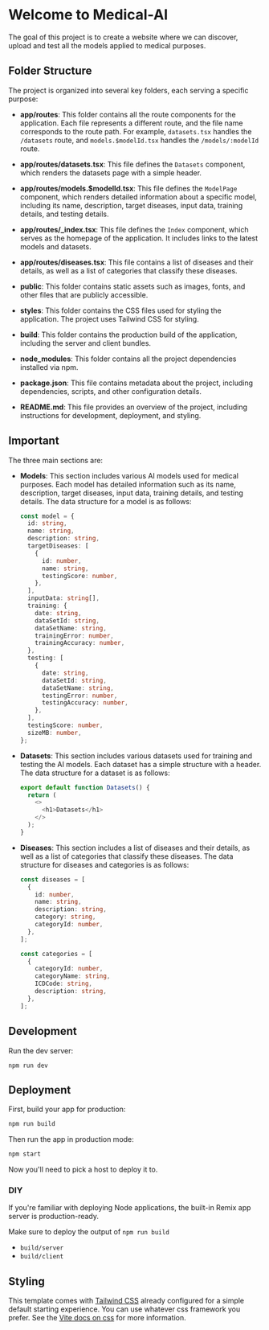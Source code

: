 # Welcome to Medical-AI

The goal of this project is to create a website where we can discover, upload and test all the models applied to medical purposes.

## Folder Structure

The project is organized into several key folders, each serving a specific purpose:

- **app/routes**: This folder contains all the route components for the application. Each file represents a different route, and the file name corresponds to the route path. For example, `datasets.tsx` handles the `/datasets` route, and `models.$modelId.tsx` handles the `/models/:modelId` route.

- **app/routes/datasets.tsx**: This file defines the `Datasets` component, which renders the datasets page with a simple header.

- **app/routes/models.$modelId.tsx**: This file defines the `ModelPage` component, which renders detailed information about a specific model, including its name, description, target diseases, input data, training details, and testing details.

- **app/routes/\_index.tsx**: This file defines the `Index` component, which serves as the homepage of the application. It includes links to the latest models and datasets.

- **app/routes/diseases.tsx**: This file contains a list of diseases and their details, as well as a list of categories that classify these diseases.

- **public**: This folder contains static assets such as images, fonts, and other files that are publicly accessible.

- **styles**: This folder contains the CSS files used for styling the application. The project uses Tailwind CSS for styling.

- **build**: This folder contains the production build of the application, including the server and client bundles.

- **node_modules**: This folder contains all the project dependencies installed via npm.

- **package.json**: This file contains metadata about the project, including dependencies, scripts, and other configuration details.

- **README.md**: This file provides an overview of the project, including instructions for development, deployment, and styling.

## Important

The three main sections are:

- **Models**: This section includes various AI models used for medical purposes. Each model has detailed information such as its name, description, target diseases, input data, training details, and testing details. The data structure for a model is as follows:

  ```typescript
  const model = {
    id: string,
    name: string,
    description: string,
    targetDiseases: [
      {
        id: number,
        name: string,
        testingScore: number,
      },
    ],
    inputData: string[],
    training: {
      date: string,
      dataSetId: string,
      dataSetName: string,
      trainingError: number,
      trainingAccuracy: number,
    },
    testing: [
      {
        date: string,
        dataSetId: string,
        dataSetName: string,
        testingError: number,
        testingAccuracy: number,
      },
    ],
    testingScore: number,
    sizeMB: number,
  };
  ```

- **Datasets**: This section includes various datasets used for training and testing the AI models. Each dataset has a simple structure with a header. The data structure for a dataset is as follows:

  ```typescript
  export default function Datasets() {
    return (
      <>
        <h1>Datasets</h1>
      </>
    );
  }
  ```

- **Diseases**: This section includes a list of diseases and their details, as well as a list of categories that classify these diseases. The data structure for diseases and categories is as follows:

  ```typescript
  const diseases = [
    {
      id: number,
      name: string,
      description: string,
      category: string,
      categoryId: number,
    },
  ];

  const categories = [
    {
      categoryId: number,
      categoryName: string,
      ICDCode: string,
      description: string,
    },
  ];
  ```

## Development

Run the dev server:

```shellscript
npm run dev
```

## Deployment

First, build your app for production:

```sh
npm run build
```

Then run the app in production mode:

```sh
npm start
```

Now you'll need to pick a host to deploy it to.

### DIY

If you're familiar with deploying Node applications, the built-in Remix app server is production-ready.

Make sure to deploy the output of `npm run build`

- `build/server`
- `build/client`

## Styling

This template comes with [Tailwind CSS](https://tailwindcss.com/) already configured for a simple default starting experience. You can use whatever css framework you prefer. See the [Vite docs on css](https://vitejs.dev/guide/features.html#css) for more information.
